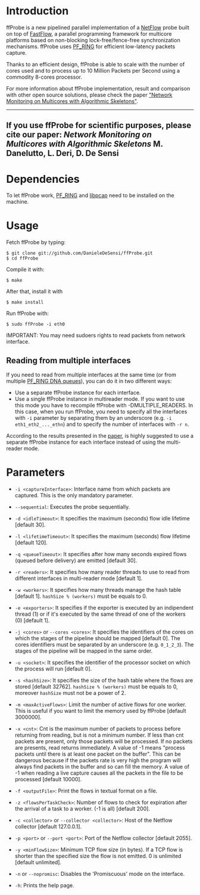 Introduction
=======

ffProbe is a new pipelined parallel implementation of a [NetFlow](http://www.cisco.com/c/en/us/products/ios-nx-os-software/ios-netflow/index.html) probe built
on top of [FastFlow](http://calvados.di.unipi.it/), a parallel programming framework for multicore platforms based
on non-blocking lock-free/fence-free synchronization mechanisms. ffProbe uses [PF_RING](http://www.ntop.org/products/pf_ring/) for efficient low-latency packets capture.

Thanks to an efficient design, ffProbe is able to scale with the number of cores used
and to process up to 10 Million Packets per Second using a commodity 8-cores processor.

For more information about ffProbe implementation, result and comparison with other open
source solutions, please check the paper ["Network Monitoring on Multicores with Algorithmic Skeletons"](Paper_Parco_2011.pdf).

------
**If you use ffProbe for scientific purposes, please cite our paper:**
*Network Monitoring on Multicores with Algorithmic Skeletons*
M. Danelutto, L. Deri, D. De Sensi
------

Dependencies
=======
To let ffProbe work, [PF_RING](http://www.ntop.org/products/pf_ring/) and [libpcap](http://www.tcpdump.org/) need to be installed on the machine.

Usage
=======
Fetch ffProbe by typing:

```
$ git clone git://github.com/DanieleDeSensi/ffProbe.git
$ cd ffProbe
```

Compile it with:

```
$ make
```

After that, install it with

```
$ make install
```

Run ffProbe with:
```
$ sudo ffProbe -i eth0
```

IMPORTANT: You may need sudoers rights to read packets from network interface.

Reading from multiple interfaces
-------
If you need to read from multiple interfaces at the same time (or from multiple [PF_RING DNA queues](http://www.ntop.org/products/pf_ring/dna/)), you can do it in two different ways:

* Use a separate ffProbe instance for each interface. 
* Use a single ffProbe instance in multireader mode. If you want to use this mode you have to recompile ffProbe with -DMULTIPLE_READERS. In this case, when you run ffProbe, you need to specify all the interfaces with ```-i``` parameter by separating them by an underscore (e.g. ```-i eth1_eth2_..._ethn```) and to specify the number of interfaces with ```-r n```.
 
According to the results presented in the [paper](Paper_Parco_2011.pdf), is highly suggested to use a separate ffProbe instance for each interface instead of using the multi-reader mode.


Parameters
=======
* ```-i <captureInterface>```: Interface name from which packets are captured. This is the only mandatory parameter.

* ```--sequential```: Executes the probe sequentially.

* ```-d <idleTimeout>```: It specifies the maximum (seconds) flow idle lifetime [default 30].

* ```-l <lifetimeTimeout>```: It specifies the maximum (seconds) flow lifetime [default 120].

* ```-q <queueTimeout>```: It specifies after how many seconds expired flows (queued before delivery) are emitted [default 30].

* ```-r <readers>```: It specifies how many reader threads to use to read from different interfaces in multi-reader mode [default 1]. 
		
* ```-w <workers>```: It specifies how many threads manage the hash table [default 1]. ```hashSize % (workers)``` must be equals to 0.

* ```-e <exporters>```: It specifies if the exporter is executed by an indipendent thread (1) or if it's executed by the same thread of one of the workers (0) [default 1].

* ```-j <cores>``` or ```--cores <cores>```: It specifies the identifiers of the cores on which the stages of the pipeline should be mapped [default 0]. The cores identifiers must be separated by an underscore (e.g. ```0_1_2_3```). The stages of the pipeline will be mapped in the same order.

* ```-u <socket>```: It specifies the identifier of the processor socket on which the process will run [default 0]. 
		
* ```-s <hashSize>```: It specifies the size of the hash table where the flows are stored [default 32762]. ```hashSize % (workers)``` must be equals to 0, moreover ```hashSize``` must not be a power of 2.

* ```-m <maxActiveFlows>```: Limit the number of active flows for one worker. This is useful if you want to limit the memory used by ffProbe [default 3000000].

* ```-x <cnt>```: Cnt is the maximum number of packets to process before returning from reading, but is not a minimum number. If less than cnt packets are present, only those packets will be processed. If no packets are presents, read returns immediately. A  value of -1 means "process packets until there is at least one packet on the buffer". This can be dangerous because if the packets rate is very high the program will always find packets in the buffer and so can fill the memory. A value of -1 when reading a live capture causes all the packets in the file to be processed [default 10000].

* ```-f <outputFile>```: Print the flows in textual format on a file.

* ```-z <flowsPerTaskCheck>```: Number of flows to check for expiration after the arrival of a task to a worker. (-1 is all) [default 200].

* ```-c <collector>``` or ```--collector <collector>```: Host of the Netflow collector [default 127.0.0.1].

* ```-p <port>``` or ```--port <port>```: Port of the Netflow collector [default 2055].

* ```-y <minFlowSize>```: Minimum TCP flow size (in bytes). If a TCP flow is shorter than the specified size the flow  is not emitted. 0 is unlimited [default unlimited].

* ```-n``` or ```--nopromisc```: Disables the 'Promiscuous' mode on the interface.

* ```-h```: Prints the help page.
